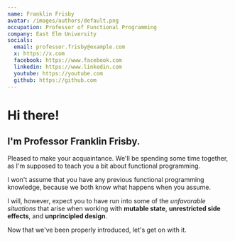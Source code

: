 ```yaml
---
name: Franklin Frisby
avatar: /images/authors/default.png
occupation: Professor of Functional Programming
company: East Elm University
socials:
  email: professor.frisby@example.com
  x: https://x.com
  facebook: https://www.facebook.com
  linkedin: https://www.linkedin.com
  youtube: https://youtube.com
  github: https://github.com
---
```


# Hi there!

## I'm Professor Franklin Frisby.

Pleased to make your acquaintance. We'll be spending some time together, as I'm supposed to teach you a bit about functional programming.

I won't assume that you have any previous functional programming knowledge, because we both know what happens when you assume.

I will, however, expect you to have run into some of the _unfavorable situations_ that arise when working with **mutable state**, **unrestricted side effects**, and **unprincipled design**.

Now that we've been properly introduced, let's get on with it.
